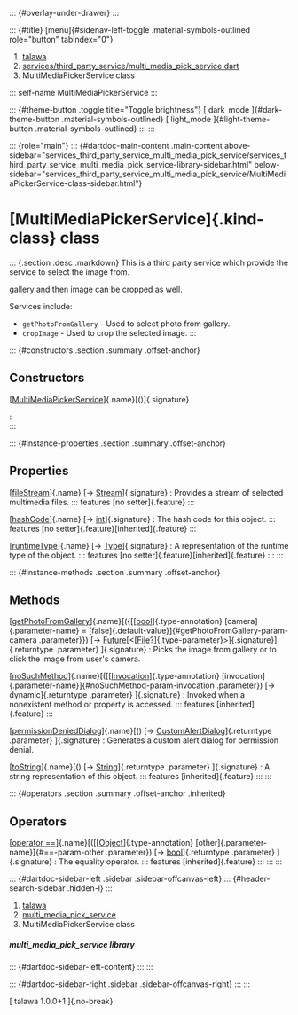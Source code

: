 ::: {#overlay-under-drawer}
:::

::: {#title}
[menu]{#sidenav-left-toggle .material-symbols-outlined role="button"
tabindex="0"}

1.  [talawa](../index.html)
2.  [services/third_party_service/multi_media_pick_service.dart](../services_third_party_service_multi_media_pick_service/)
3.  MultiMediaPickerService class

::: self-name
MultiMediaPickerService
:::

::: {#theme-button .toggle title="Toggle brightness"}
[ dark_mode ]{#dark-theme-button .material-symbols-outlined} [
light_mode ]{#light-theme-button .material-symbols-outlined}
:::
:::

::: {role="main"}
::: {#dartdoc-main-content .main-content above-sidebar="services_third_party_service_multi_media_pick_service/services_third_party_service_multi_media_pick_service-library-sidebar.html" below-sidebar="services_third_party_service_multi_media_pick_service/MultiMediaPickerService-class-sidebar.html"}
<div>

# [MultiMediaPickerService]{.kind-class} class

</div>

::: {.section .desc .markdown}
This is a third party service which provide the service to select the
image from.

gallery and then image can be cropped as well.

Services include:

-   `getPhotoFromGallery` - Used to select photo from gallery.
-   `cropImage` - Used to crop the selected image.
:::

::: {#constructors .section .summary .offset-anchor}
## Constructors

[[MultiMediaPickerService](../services_third_party_service_multi_media_pick_service/MultiMediaPickerService/MultiMediaPickerService.html)]{.name}[()]{.signature}

:   
:::

::: {#instance-properties .section .summary .offset-anchor}
## Properties

[[fileStream](../services_third_party_service_multi_media_pick_service/MultiMediaPickerService/fileStream.html)]{.name} [→ [Stream](https://api.flutter.dev/flutter/dart-core/Stream-class.html)]{.signature}
:   Provides a stream of selected multimedia files.
    ::: features
    [no setter]{.feature}
    :::

[[hashCode](https://api.flutter.dev/flutter/dart-core/Object/hashCode.html)]{.name} [→ [int](https://api.flutter.dev/flutter/dart-core/int-class.html)]{.signature}
:   The hash code for this object.
    ::: features
    [no setter]{.feature}[inherited]{.feature}
    :::

[[runtimeType](https://api.flutter.dev/flutter/dart-core/Object/runtimeType.html)]{.name} [→ [Type](https://api.flutter.dev/flutter/dart-core/Type-class.html)]{.signature}
:   A representation of the runtime type of the object.
    ::: features
    [no setter]{.feature}[inherited]{.feature}
    :::
:::

::: {#instance-methods .section .summary .offset-anchor}
## Methods

[[getPhotoFromGallery](../services_third_party_service_multi_media_pick_service/MultiMediaPickerService/getPhotoFromGallery.html)]{.name}[({[[[bool](https://api.flutter.dev/flutter/dart-core/bool-class.html)]{.type-annotation} [camera]{.parameter-name} = [false]{.default-value}]{#getPhotoFromGallery-param-camera .parameter}}) [→ [Future](https://api.flutter.dev/flutter/dart-core/Future-class.html)[\<[[File](https://api.flutter.dev/flutter/dart-io/File-class.html)?]{.type-parameter}\>]{.signature}]{.returntype .parameter} ]{.signature}
:   Picks the image from gallery or to click the image from user\'s
    camera.

[[noSuchMethod](https://api.flutter.dev/flutter/dart-core/Object/noSuchMethod.html)]{.name}[([[[Invocation](https://api.flutter.dev/flutter/dart-core/Invocation-class.html)]{.type-annotation} [invocation]{.parameter-name}]{#noSuchMethod-param-invocation .parameter}) [→ dynamic]{.returntype .parameter} ]{.signature}
:   Invoked when a nonexistent method or property is accessed.
    ::: features
    [inherited]{.feature}
    :::

[[permissionDeniedDialog](../services_third_party_service_multi_media_pick_service/MultiMediaPickerService/permissionDeniedDialog.html)]{.name}[() [→ [CustomAlertDialog](../widgets_custom_alert_dialog/CustomAlertDialog-class.html)]{.returntype .parameter} ]{.signature}
:   Generates a custom alert dialog for permission denial.

[[toString](https://api.flutter.dev/flutter/dart-core/Object/toString.html)]{.name}[() [→ [String](https://api.flutter.dev/flutter/dart-core/String-class.html)]{.returntype .parameter} ]{.signature}
:   A string representation of this object.
    ::: features
    [inherited]{.feature}
    :::
:::

::: {#operators .section .summary .offset-anchor .inherited}
## Operators

[[operator ==](https://api.flutter.dev/flutter/dart-core/Object/operator_equals.html)]{.name}[([[[Object](https://api.flutter.dev/flutter/dart-core/Object-class.html)]{.type-annotation} [other]{.parameter-name}]{#==-param-other .parameter}) [→ [bool](https://api.flutter.dev/flutter/dart-core/bool-class.html)]{.returntype .parameter} ]{.signature}
:   The equality operator.
    ::: features
    [inherited]{.feature}
    :::
:::
:::

::: {#dartdoc-sidebar-left .sidebar .sidebar-offcanvas-left}
::: {#header-search-sidebar .hidden-l}
:::

1.  [talawa](../index.html)
2.  [multi_media_pick_service](../services_third_party_service_multi_media_pick_service/)
3.  MultiMediaPickerService class

##### multi_media_pick_service library

::: {#dartdoc-sidebar-left-content}
:::
:::

::: {#dartdoc-sidebar-right .sidebar .sidebar-offcanvas-right}
:::
:::

[ talawa 1.0.0+1 ]{.no-break}
